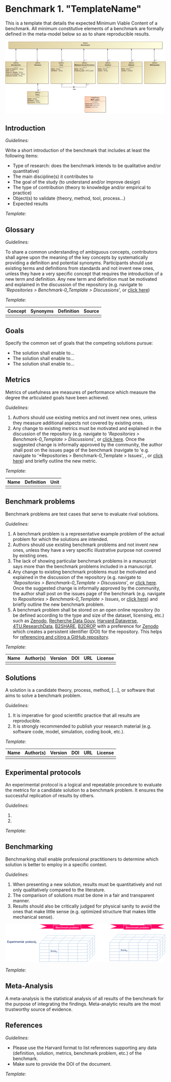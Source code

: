 # Benchmark 1. "TemplateName"

This is a template that details the expected Minimum Viable Content of a benchmark. All minimum constitutive elements of a benchmark are formally defined in the meta-model below so as to share reproducible results.

![image-20221130131243197](images/image-20221130131243197.png)

## Introduction

*Guidelines:*

Write a short introduction of the benchmark that includes at least the following items:

- Type of research: does the benchmark intends to be qualitative and/or quantitative)
- The main discipline(s) it contributes to
- The goal of the study (to understand and/or improve design)
- The type of contribution (theory to knowledge and/or empirical to practice)
- Object(s) to validate (theory, method, tool, process...)
- Expected results

*Template:*

## Glossary

*Guidelines:*

To share a common understanding of ambiguous concepts, contributors shall agree upon the meaning of the key concepts by systematically providing a definition and potential synonyms. Participants should use existing terms and definitions from standards and not invent new ones, unless they have a very specific concept that requires the introduction of a new term and definition. Any new term and definition must be motivated and explained in the discussion of the repository (e.g. navigate to '*Repositories > Benchmark-0_Template > Discussions*', or [click here](https://github.com/GIS-S-mart/Benchmark-0_Template/discussions))

*Template:*

| **Concept** | **Synonyms** | **Definition** | **Source** |
| :---------: | :----------: | :------------: | :--------: |
|             |              |                |            |

## Goals

Specify the common set of goals that the competing solutions pursue:
- The solution shall enable to...
- The solution shall enable to...
- The solution shall enable to...

## Metrics

Metrics of usefulness are measures of performance which measure the degree the articulated goals have been achieved.

*Guidelines:*

1. Authors should use existing metrics and not invent new ones, unless they measure additional aspects not covered by existing ones.
2. Any change to existing metrics must be motivated and explained in the discussion of the repository (e.g. navigate to '*Repositories > Benchmark-0_Template > Discussions*', or [click here](https://github.com/GIS-S-mart/Benchmark-0_Template/discussions). Once the suggested change is informally approved by the community, the author shall post on the issues page of the benchmark (navigate to 'e.g. navigate to '*Repositories > Benchmark-0_Template > Issues', , or [click here](https://github.com/GIS-S-mart/Benchmark-0_Template/issues)) and briefly outline the new metric.

*Template:*

| **Name** | **Definition** | **Unit** |
| :------: | :------------: | :------: |
|          |                |          |

## Benchmark problems

Benchmark problems are test cases that serve to evaluate rival solutions.

*Guidelines:*

1. A benchmark problem is a representative example problem of the actual problem for which the solutions are intended.
2. Authors should use existing benchmark problems and not invent new ones, unless they have a very specific illustrative purpose not covered by existing ones.
3. The lack of showing particular benchmark problems in a manuscript says more than the benchmark problems included in a manuscript.
4. Any change to existing benchmark problems must be motivated and explained in the discussion of the repository (e.g. navigate to '*Repositories > Benchmark-0_Template > Discussions*', or [click here](https://github.com/GIS-S-mart/Benchmark-0_Template/discussions). Once the suggested change is informally approved by the community, the author shall post on the issues page of the benchmark (e.g. navigate to *Repositories > Benchmark-0_Template > Issues*, or [click here](https://github.com/GIS-S-mart/Benchmark-0_Template/issues)) and briefly outline the new benchmark problem.
5. A benchmark problem shall be stored on an open online repository (to be defined according to the type and size of the dataset, licensing, etc.) such as [Zenodo](https://zenodo.org/), [Recherche Data Gouv](https://entrepot.recherche.data.gouv.fr/dataverse/root), [Harvard Dataverse](https://dataverse.harvard.edu/), [4TU.ResearchData](https://data.4tu.nl/info/en/), [B2SHARE](https://eudat.eu/catalogue/B2SHARE), [B2DROP](https://eudat.eu/catalogue/B2DROP) with a preference for [Zenodo](https://zenodo.org/) which creates a persistent identifier (DOI) for the repository. This helps for [referencing and citing a  GitHub repository](https://docs.github.com/fr/repositories/archiving-a-github-repository/referencing-and-citing-content).

*Template:*

| **Name** | **Author(s)** | **Version** | **DOI** | **URL** | **License** |
| :------: | :-----------: | :---------: | :-----: | :-----: | :---------: |
|          |               |             |         |         |             |

## Solutions

A solution is a candidate theory, process, method, [...], or software that aims to solve a benchmark problem.

*Guidelines:*

1. It is imperative for good scientific practice that all results are reproducible.
2. It is strongly recommended to publish your research material (e.g. software code, model, simulation, coding book, etc.).

*Template:*

| **Name** | **Author(s)** | **Version** | **DOI** | **URL** | **License** |
| :------: | :-----------: | :---------: | :-----: | :-----: | :---------: |
|          |               |             |         |         |             |

## Experimental protocols

An experimental protocol is a logical and repeatable procedure to evaluate the metrics for a candidate solution to a benchmark problem. It ensures the successful replication of results by others.

*Guidelines:*

1. 
2. 

*Template:*

## Benchmarking

Benchmarking shall enable professional practitioners to determine which solution is better to employ in a specific context.

*Guidelines:*

1. When presenting a new solution, results must be quantitatively and not only qualitatively compared to the literature.
2. The comparison of solutions must be done in a fair and transparent manner.
3. Results should also be critically judged for physical sanity to avoid the ones that make little sense (e.g. optimized structure that makes little mechanical sense).

![image-20221201092151688](images/image-20221201092151688.png)

*Template:*

## Meta-Analysis

A meta-analysis is the statistical analysis of all results of the benchmark for the purpose of integrating the findings. Meta-analytic results are the most trustworthy source of evidence.

## References

*Guidelines:*

- Please use the Harvard format to list references supporting any data (definition, solution, metrics, benchmark problem, etc.) of the benchmark.
- Make sure to provide the DOI of the document.

*Template:*
